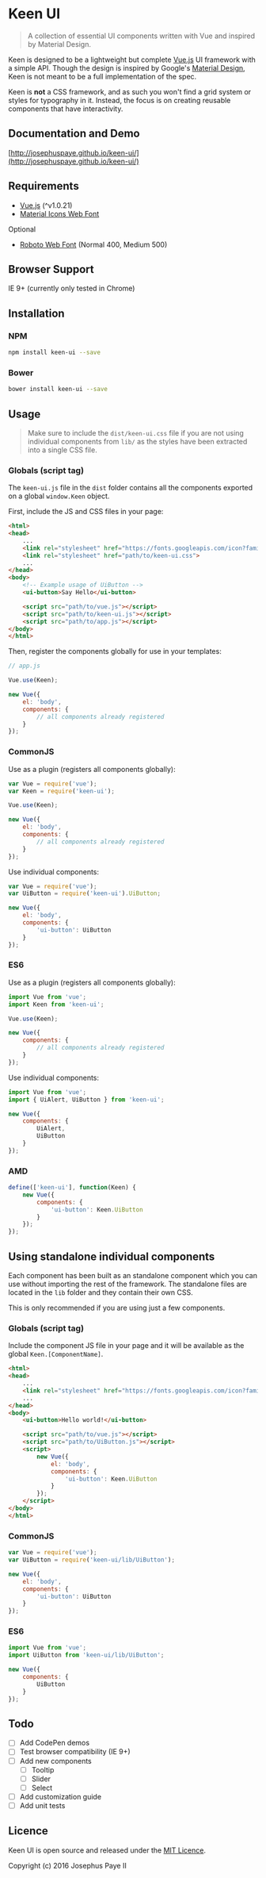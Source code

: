 # Keen UI

> A collection of essential UI components written with Vue and inspired by Material Design.

Keen is designed to be a lightweight but complete [Vue.js](http://vuejs.org/) UI framework with a simple API. Though the design is inspired by Google's [Material Design](https://www.google.com/design/spec/material-design/introduction.html), Keen is not meant to be a full implementation of the spec.

Keen is **not** a CSS framework, and as such you won't find a grid system or styles for typography in it. Instead, the focus is on creating reusable components that have interactivity.

## Documentation and Demo
[http://josephuspaye.github.io/keen-ui/](http://josephuspaye.github.io/keen-ui/)

## Requirements
* [Vue.js](http://vuejs.org/) (^v1.0.21)
* [Material Icons Web Font](http://google.github.io/material-design-icons/#icon-font-for-the-web)

Optional
* [Roboto Web Font](https://www.google.com/fonts/specimen/Roboto) (Normal 400, Medium 500)

## Browser Support
IE 9+ (currently only tested in Chrome)

## Installation

### NPM

```bash
npm install keen-ui --save
```

### Bower

```bash
bower install keen-ui --save
```

## Usage
> Make sure to include the `dist/keen-ui.css` file if you are not using  individual components from `lib/` as the styles have been extracted into a single CSS file.

### Globals (script tag)
The `keen-ui.js` file in the `dist` folder contains all the components exported on a global  `window.Keen` object.

First, include the JS and CSS files in your page:

```html
<html>
<head>
    ...
    <link rel="stylesheet" href="https://fonts.googleapis.com/icon?family=Material+Icons">
    <link rel="stylesheet" href="path/to/keen-ui.css">
    ...
</head>
<body>
    <!-- Example usage of UiButton -->
    <ui-button>Say Hello</ui-button>

    <script src="path/to/vue.js"></script>
    <script src="path/to/keen-ui.js"></script>
    <script src="path/to/app.js"></script>
</body>
</html>
```

Then, register the components globally for use in your templates:

```js
// app.js

Vue.use(Keen);

new Vue({
    el: 'body',
    components: {
        // all components already registered
    }
});
```

### CommonJS

Use as a plugin (registers all components globally):

```js
var Vue = require('vue');
var Keen = require('keen-ui');

Vue.use(Keen);

new Vue({
    el: 'body',
    components: {
        // all components already registered
    }
});
```

Use individual components:

```js
var Vue = require('vue');
var UiButton = require('keen-ui').UiButton;

new Vue({
    el: 'body',
    components: {
        'ui-button': UiButton
    }
});
```

### ES6

Use as a plugin (registers all components globally):

```js
import Vue from 'vue';
import Keen from 'keen-ui';

Vue.use(Keen);

new Vue({
    components: {
        // all components already registered
    }
});
```

Use individual components:

```js
import Vue from 'vue';
import { UiAlert, UiButton } from 'keen-ui';

new Vue({
    components: {
        UiAlert,
        UiButton        
    }
});
```

### AMD

```js
define(['keen-ui'], function(Keen) {
    new Vue({
        components: {
            'ui-button': Keen.UiButton
        }
    });
});
```

## Using standalone individual components

Each component has been built as an standalone component which you can use without importing the rest of the framework. The standalone files are located in the `lib` folder and they contain their own CSS.

This is only recommended if you are using just a few components.

### Globals (script tag)
Include the component JS file in your page and it will be available as the global `Keen.[ComponentName]`.

```html
<html>
<head>
    ...
    <link rel="stylesheet" href="https://fonts.googleapis.com/icon?family=Material+Icons">
    ...
</head>
<body>
    <ui-button>Hello world!</ui-button>

    <script src="path/to/vue.js"></script>
    <script src="path/to/UiButton.js"></script>
    <script>
        new Vue({
            el: 'body',
            components: {
                'ui-button': Keen.UiButton
            }
        });
    </script>
</body>
</html>
```

### CommonJS

```js
var Vue = require('vue');
var UiButton = require('keen-ui/lib/UiButton');

new Vue({
    el: 'body',
    components: {
        'ui-button': UiButton
    }
});
```

### ES6

```js
import Vue from 'vue';
import UiButton from 'keen-ui/lib/UiButton';

new Vue({
    components: {
        UiButton        
    }
});
```

## Todo
* [ ] Add CodePen demos
* [ ] Test browser compatibility (IE 9+)
* [ ] Add new components
  * [ ] Tooltip
  * [ ] Slider
  * [ ] Select
* [ ] Add customization guide
* [ ] Add unit tests

## Licence
Keen UI is open source and released under the [MIT Licence](LICENCE).

Copyright (c) 2016 Josephus Paye II
